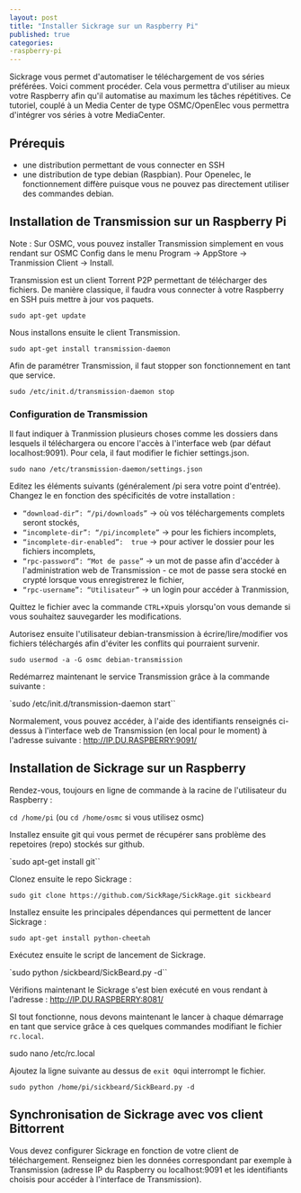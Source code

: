 ```yaml
---
layout: post
title: "Installer Sickrage sur un Raspberry Pi"
published: true
categories:
-raspberry-pi
---
```

Sickrage vous permet d'automatiser le téléchargement de vos séries préférées. Voici comment procéder. Cela vous permettra d'utiliser au mieux votre Raspberry afin qu'il automatise au maximum les tâches répétitives. Ce tutoriel, couplé à un Media Center de type OSMC/OpenElec vous permettra d'intégrer vos séries à votre MediaCenter.

## Prérequis

- une distribution permettant de vous connecter en SSH
- une distribution de type debian (Raspbian). Pour Openelec, le fonctionnement diffère puisque vous ne pouvez pas directement utiliser des commandes debian. 

## Installation de Transmission sur un Raspberry Pi

Note : Sur OSMC, vous pouvez installer Transmission simplement en vous rendant sur OSMC Config dans le menu Program -> AppStore -> Tranmission Client -> Install.

Transmission est un client Torrent  P2P permettant de télécharger des fichiers. De manière classique, il faudra vous connecter à votre Raspberry en SSH puis mettre à jour vos paquets.

`sudo apt-get update`

Nous installons ensuite le client Transmission.

`sudo apt-get install transmission-daemon`

Afin de paramétrer Transmission, il faut stopper son fonctionnement en tant que service.

`sudo /etc/init.d/transmission-daemon stop`

### Configuration de Transmission

Il faut indiquer à Tranmission plusieurs choses comme les dossiers dans lesquels il téléchargera ou encore l'accès à l'interface web (par défaut localhost:9091). Pour cela, il faut modifier le fichier settings.json.

`sudo nano /etc/transmission-daemon/settings.json`

Editez les éléments suivants (généralement /pi sera votre point d'entrée). Changez le en fonction des spécificités de votre installation :

- `“download-dir”: “/pi/downloads”` -> où vos téléchargements complets seront stockés,
- `“incomplete-dir”: “/pi/incomplete”` -> pour les fichiers incomplets,
- `“incomplete-dir-enabled”:  true` -> pour activer le dossier pour les fichiers incomplets,
- `“rpc-password”: “Mot de passe”` -> un mot de passe afin d'accéder à l'administration web de Transmission - ce mot de passe sera stocké en crypté lorsque vous enregistrerez le fichier,
- `“rpc-username”: “Utilisateur”` -> un login pour accéder à Tranmission,

Quittez le fichier avec la commande `CTRL+X`puis `y`lorsqu'on vous demande si vous souhaitez sauvegarder les modifications.

Autorisez ensuite l'utilisateur debian-transmission à écrire/lire/modifier vos fichiers téléchargés afin d'éviter les conflits qui pourraient survenir.

`sudo usermod -a -G osmc debian-transmission`

Redémarrez maintenant le service Transmission grâce à la commande suivante :

`sudo /etc/init.d/transmission-daemon start``

Normalement, vous pouvez accéder, à l'aide des identifiants renseignés ci-dessus  à l'interface web de Transmission (en local pour le moment) à l'adresse suivante : http://IP.DU.RASPBERRY:9091/

## Installation de Sickrage sur un Raspberry

Rendez-vous, toujours en ligne de commande à la racine de l'utilisateur du Raspberry :

`cd /home/pi` (ou `cd /home/osmc` si vous utilisez osmc)

Installez ensuite git qui vous permet de récupérer sans problème des repetoires (repo)  stockés sur github.

`sudo apt-get install git``

Clonez ensuite le repo Sickrage :

`sudo git clone https://github.com/SickRage/SickRage.git sickbeard`

Installez ensuite les principales dépendances qui permettent de lancer Sickrage :

`sudo apt-get install python-cheetah`

Exécutez ensuite le script de lancement de Sickrage.

`sudo python /sickbeard/SickBeard.py -d``

Vérifions maintenant le Sickrage s'est bien exécuté en vous rendant à l'adresse :
http://IP.DU.RASPBERRY:8081/

SI tout fonctionne, nous devons maintenant le lancer à chaque démarrage en tant que service grâce à ces quelques commandes modifiant le fichier `rc.local`.

sudo nano /etc/rc.local

Ajoutez la ligne suivante au dessus de `exit 0`qui interrompt le fichier.

`sudo python /home/pi/sickbeard/SickBeard.py -d`

## Synchronisation de Sickrage avec vos client Bittorrent

Vous devez configurer Sickrage en fonction de votre client de téléchargement. Renseignez bien les données correspondant par exemple à Transmission (adresse IP du Raspberry ou localhost:9091 et les identifiants choisis pour accéder à l'interface de Transmission).
